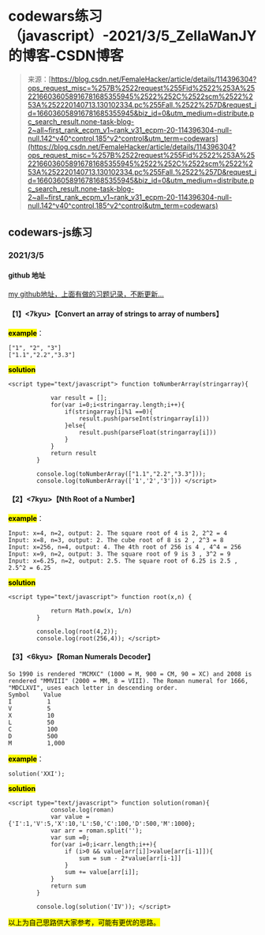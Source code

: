 <!--yml
category: codewars
date: 2022-08-13 11:39:14
-->

# codewars练习（javascript）-2021/3/5_ZellaWanJY的博客-CSDN博客

> 来源：[https://blog.csdn.net/FemaleHacker/article/details/114396304?ops_request_misc=%257B%2522request%255Fid%2522%253A%2522166036058916781685355945%2522%252C%2522scm%2522%253A%252220140713.130102334.pc%255Fall.%2522%257D&request_id=166036058916781685355945&biz_id=0&utm_medium=distribute.pc_search_result.none-task-blog-2~all~first_rank_ecpm_v1~rank_v31_ecpm-20-114396304-null-null.142^v40^control,185^v2^control&utm_term=codewars](https://blog.csdn.net/FemaleHacker/article/details/114396304?ops_request_misc=%257B%2522request%255Fid%2522%253A%2522166036058916781685355945%2522%252C%2522scm%2522%253A%252220140713.130102334.pc%255Fall.%2522%257D&request_id=166036058916781685355945&biz_id=0&utm_medium=distribute.pc_search_result.none-task-blog-2~all~first_rank_ecpm_v1~rank_v31_ecpm-20-114396304-null-null.142^v40^control,185^v2^control&utm_term=codewars)

## codewars-js练习

### 2021/3/5

#### github 地址

[my github地址，上面有做的习题记录，不断更新…](https://github.com/Mszmy/Codewars/)

#### 【1】<7kyu>【Convert an array of strings to array of numbers】

**<mark>example</mark>**：

```
["1", "2", "3"] 
["1.1","2.2","3.3"] 
```

<mark>**solution**</mark>

```
<script type="text/javascript"> function toNumberArray(stringarray){

            var result = [];
            for(var i=0;i<stringarray.length;i++){
                if(stringarray[i]%1 ==0){
                    result.push(parseInt(stringarray[i]))
                }else{
                    result.push(parseFloat(stringarray[i]))
                }
            }
            return result
        }

        console.log(toNumberArray(["1.1","2.2","3.3"]));
        console.log(toNumberArray(['1','2','3'])) </script> 
```

#### 【2】<7kyu>【Nth Root of a Number】

**<mark>example</mark>**：

```
Input: x=4, n=2, output: 2. The square root of 4 is 2, 2^2 = 4
Input: x=8, n=3, output: 2. The cube root of 8 is 2 , 2^3 = 8
Input: x=256, n=4, output: 4. The 4th root of 256 is 4 , 4^4 = 256
Input: x=9, n=2, output: 3. The square root of 9 is 3 , 3^2 = 9
Input: x=6.25, n=2, output: 2.5. The square root of 6.25 is 2.5 , 2.5^2 = 6.25 
```

<mark>**solution**</mark>

```
<script type="text/javascript"> function root(x,n) {

            return Math.pow(x, 1/n)
        }

        console.log(root(4,2));
        console.log(root(256,4)); </script> 
```

#### 【3】<6kyu>【Roman Numerals Decoder】

```
So 1990 is rendered "MCMXC" (1000 = M, 900 = CM, 90 = XC) and 2008 is rendered "MMVIII" (2000 = MM, 8 = VIII). The Roman numeral for 1666, "MDCLXVI", uses each letter in descending order.
Symbol    Value
I          1
V          5
X          10
L          50
C          100
D          500
M          1,000 
```

**<mark>example</mark>**：

```
solution('XXI'); 
```

<mark>**solution**</mark>

```
<script type="text/javascript"> function solution(roman){
            console.log(roman)
            var value = {'I':1,'V':5,'X':10,'L':50,'C':100,'D':500,'M':1000};
            var arr = roman.split('');
            var sum =0;
            for(var i=0;i<arr.length;i++){
                if (i>0 && value[arr[i]]>value[arr[i-1]]){
                    sum = sum - 2*value[arr[i-1]]
                }
                sum += value[arr[i]];
            }
            return sum
        } 

        console.log(solution('IV')); </script> 
```

<mark>以上为自己思路供大家参考，可能有更优的思路。</mark>